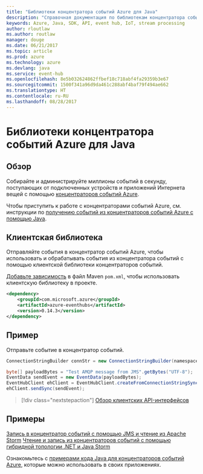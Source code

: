 ```yaml
---
title: "Библиотеки концентратора событий Azure для Java"
description: "Справочная документация по библиотекам концентратора событий для Java"
keywords: Azure, Java, SDK, API, event hub, IoT, stream processing
author: rloutlaw
ms.author: routlaw
manager: douge
ms.date: 06/21/2017
ms.topic: article
ms.prod: azure
ms.technology: azure
ms.devlang: java
ms.service: event-hub
ms.openlocfilehash: 8e5b032624862ffbef18c718abf4fa29359b3e67
ms.sourcegitcommit: 1500f341a96d9da461c288abf4baf79f494ae662
ms.translationtype: HT
ms.contentlocale: ru-RU
ms.lasthandoff: 08/28/2017
---
```

# <a name="azure-event-hub-libraries-for-java"></a>Библиотеки концентратора событий Azure для Java

## <a name="overview"></a>Обзор

Собирайте и администрируйте миллионы событий в секунду, поступающих от подключенных устройств и приложений Интернета вещей с помощью [концентраторов событий Azure](/azure/event-hubs/event-hubs-what-is-event-hubs).

Чтобы приступить к работе с концентраторами событий Azure, см. инструкции по [получению событий из концентраторов событий Azure с помощью Java](/azure/event-hubs/event-hubs-java-get-started-receive-eph).


## <a name="client-library"></a>Клиентская библиотека

Отправляйте события в концентратор событий Azure, чтобы использовать и обрабатывать события из концентратора событий с помощью клиентской библиотеки концентраторов событий.

[Добавьте зависимость](https://maven.apache.org/guides/getting-started/index.html#How_do_I_use_external_dependencies) в файл Maven `pom.xml`, чтобы использовать клиентскую библиотеку в проекте.  

```XML
<dependency>
    <groupId>com.microsoft.azure</groupId>
    <artifactId>azure-eventhubs</artifactId>
    <version>0.14.3</version>
</dependency>
```   

## <a name="example"></a>Пример

Отправьте событие в концентратор событий.

```java
ConnectionStringBuilder connStr = new ConnectionStringBuilder(namespaceName, eventHubName,sasKeyName, sasKey);

byte[] payloadBytes = "Test AMQP message from JMS".getBytes("UTF-8");
EventData sendEvent = new EventData(payloadBytes);
EventHubClient ehClient = EventHubClient.createFromConnectionStringSync(connStr.toString());
ehClient.sendSync(sendEvent);
```

> [!div class="nextstepaction"]
> [Обзор клиентских API-интерфейсов](/java/api/overview/azure/eventhub/clientlibrary)


## <a name="samples"></a>Примеры

[Запись в концентратор событий с помощью JMS и чтение из Apache Storm][1]
[Чтение и запись из концентраторов событий с помощью гибридной топологии .NET и Java Storm][2] 

[1]: https://github.com/Azure-Samples/event-hubs-java-storm-sender-jms-receiver
[2]: https://github.com/Azure-Samples/hdinsight-dotnet-java-storm-eventhub

Ознакомьтесь с [примерами кода Java для концентраторов событий Azure](https://azure.microsoft.com/resources/samples/?platform=java&term=event), которые можно использовать в своих приложениях.

